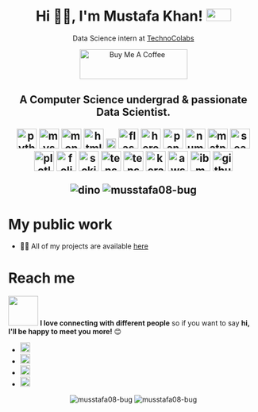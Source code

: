 <!--
**musstafa08-bug/musstafa08-bug** is a ✨ _special_ ✨ repository because its `README.md` (this file) appears on your GitHub profile.

Here are some ideas to get you started:

- 🔭 I’m currently working as a 
- 🌱 I’m currently learning ...
- 👯 I’m looking to collaborate on ...
- 🤔 I’m looking for help with ...
- 💬 Ask me about ...
- 📫 How to reach me: ...
- 😄 Pronouns: ...
- ⚡ Fun fact: ...
-->
<h1 align="center">Hi 👋🏻, I'm Mustafa Khan! <img src="https://media2.giphy.com/media/B4jfJqiIxvU08/200.gif" width="50" height="25"> </h1> 
<p align="center">
Data Science intern at <a href="https://www.zaubacorp.com/company/TECHNOCOLABS-SOFTWARE-PRIVATE-LIMITED/U72900MP2020PTC052601" target="_blank"> TechnoColabs</a>
 </p>

<p align="center">
<a href="https://www.buymeacoffee.com/musstafa" target="_blank"><img src="https://cdn.buymeacoffee.com/buttons/v2/default-green.png" alt="Buy Me A Coffee" style="height: 60px !important;width: 217px !important;" ></a>
</p>

<h2 align="center">A Computer Science undergrad & passionate Data Scientist. 

<p align="center">
 <img src="https://img.icons8.com/color/48/000000/python.png" alt="python" width="40" height="40"/>
 <img src="https://img.icons8.com/ios-filled/50/000000/mysql-logo.png" alt="mysql"  width="40" height="40" /> 
 <img src="https://img.icons8.com/color/48/000000/mongodb.svg" alt="mongodb"  width="40" height="40" /> 
 <img src="https://www.flaticon.com/svg/static/icons/svg/919/919827.svg" alt="html"  width="40" height="40" />
 <img src="https://www.flaticon.com/svg/static/icons/svg/919/919826.svg" alt="css"  width="20" height="20" />
 <img src="https://encrypted-tbn0.gstatic.com/images?q=tbn%3AANd9GcSeKsJQSrJwaTecSTGAZGSW0VzRf6xHWFrq5w&usqp=CAU" alt="flask"  width="40" height="40" />
 <img src="https://encrypted-tbn0.gstatic.com/images?q=tbn%3AANd9GcR_FYxPEbg_5-gueG3EU-bGD7ldF1_8zDhpXQ&usqp=CAU" alt="heroku"  width="40" height="40" />
  
 <img src="https://encrypted-tbn0.gstatic.com/images?q=tbn%3AANd9GcRXCDD7q7wCVdRNtROzgtARnDThPmab6k2x7Q&usqp=CAU" alt="pandas"  width="40" height="40" />
 <img src="https://encrypted-tbn0.gstatic.com/images?q=tbn%3AANd9GcTPyPIg8CHsYlg6yJk0MwyDlv0hHB8iL6IchA&usqp=CAU" alt="numpy"  width="40" height="40" />
 <img src="https://encrypted-tbn0.gstatic.com/images?q=tbn%3AANd9GcTJxl9wVLrr_kKuCLpNAHVcFXzvw6guQ6dcTw&usqp=CAU" alt="matplotlib"  width="40" height="40" />
 <img src="https://encrypted-tbn0.gstatic.com/images?q=tbn%3AANd9GcQjL-EyWMAnIeZ2JR9aGFKEOJLqWexG2Ev8Fg&usqp=CAU" alt="seaborn"  width="40" height="40" />
 <img src="https://encrypted-tbn0.gstatic.com/images?q=tbn%3AANd9GcQnDCTatXAJKS1Bi49FPxOHfLbpedaJXxAnTg&usqp=CAU" alt="plotly"  width="40" height="40" />
 <img src="https://encrypted-tbn0.gstatic.com/images?q=tbn%3AANd9GcTbgev4rOoFcIpsqYjpUyyLaZsP1ioMFSZcFg&usqp=CAU" alt="folium"  width="40" height="40" />
 <img src="https://upload.wikimedia.org/wikipedia/commons/thumb/0/05/Scikit_learn_logo_small.svg/1200px-Scikit_learn_logo_small.svg.png" alt="sckit-learn"  width="40" height="40" />
 <img src="https://encrypted-tbn0.gstatic.com/images?q=tbn%3AANd9GcTyf1Duygbd33ZbFq-GRnUlL0sw2aWV6DNYYA&usqp=CAU" alt="tensorflow"  width="40" height="40" />
 <img src="https://www.tensorflow.org/images/tf_logo_social.png" alt="tensorflow"  width="40" height="40" />
 <img src="https://keras.io/img/logo.png" alt="keras"  width="40" height="40" />
  
 <img src="https://a0.awsstatic.com/libra-css/images/logos/aws_logo_smile_1200x630.png" alt="aws"  width="40" height="40" />
 <img src="https://encrypted-tbn0.gstatic.com/images?q=tbn%3AANd9GcRpoebnp4WyfrOXkoLS1h-sw7HjIpGYYgrBNQ&usqp=CAU" alt="ibm watson"  width="40" height="40" />
 <img src="https://encrypted-tbn0.gstatic.com/images?q=tbn%3AANd9GcR4FGxJJI8eEhk5keGl82RLezemMaOuoZXUEQ&usqp=CAU" alt="github"  width="40" height="40" />
 
<p align="center">
   <img src="https://github.com/saadeghi/saadeghi/blob/master/dino.gif" alt="dino" />
   <img src="https://komarev.com/ghpvc/?username=musstafa08-bug" alt="musstafa08-bug" />
</p>


# My public work
- 👨‍💻 All of my projects are available [here](https://github.com/musstafa08-bug?tab=repositories)


# Reach me
<img src="https://media.giphy.com/media/LnQjpWaON8nhr21vNW/giphy.gif" width="60"> <b>I love connecting with different people</b> so if you want to say <b>hi, I'll be happy to meet you more!</b> 😊

- [<img target="_blank" src="https://www.flaticon.com/svg/static/icons/svg/732/732026.svg" width="20" height="20"/>](mailto:musstafa0804@gmail.com)
- [<img target="_blank" src="https://www.flaticon.com/svg/static/icons/svg/733/733641.svg" width="20" height="20"/>](https://wa.me/9617899740) 
- [<img target="_blank" src="https://www.flaticon.com/svg/static/icons/svg/1384/1384046.svg" width="20" height="20"/>](https://www.linkedin.com/in/mustafa-khan-5036241b1/) 
- [<img target="_blank" src="https://www.flaticon.com/svg/static/icons/svg/1384/1384049.svg" width="20" height="20"/>](https://twitter.com/Mustafa22220423)
  

<p align="center"> 
  <img src="https://github-readme-stats.vercel.app/api?username=musstafa08-bug&show_icons=true" alt="musstafa08-bug" />
    <img src="https://github-readme-stats.vercel.app/api/top-langs/?username=musstafa08-bug&layout=compact" alt="musstafa08-bug" />
</p>
